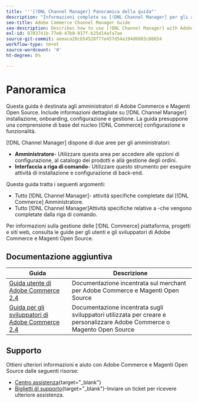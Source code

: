 ```yaml
---
title: '''[!DNL Channel Manager] Panoramica della guida"'
description: "Informazioni complete su [!DNL Channel Manager] per gli amministratori di Adobe Commerce e di Magento Open Source, inclusa l'installazione e l'onboarding."
seo-title: Adobe Commerce Channel Manager Guide
seo-description: Describes how to use [!DNL Channel Manager] with Adobe Commerce or Magento Open Source.
exl-id: 0703741b-77e0-47b0-917f-b25d14afa7ae
source-git-commit: aeeaca20cb54528f77e457d54a194d6603c08654
workflow-type: tm+mt
source-wordcount: '0'
ht-degree: 0%

---
```



# Panoramica

Questa guida è destinata agli amministratori di Adobe Commerce e Magenti Open Source. Include informazioni dettagliate su [!DNL Channel Manager] installazione, onboarding, configurazione e gestione. La guida presuppone una comprensione di base del nucleo [!DNL Commerce] configurazione e funzionalità.

[!DNL Channel Manager] dispone di due aree per gli amministratori:

* **Amministratore**- Utilizzare questa area per accedere alle opzioni di configurazione, al catalogo dei prodotti e alla gestione degli ordini.
* **Interfaccia a riga di comando**- Utilizzare questo strumento per eseguire attività di installazione e configurazione di back-end.

Questa guida tratta i seguenti argomenti:

* Tutto [!DNL Channel Manager]- attività specifiche completate dal [!DNL Commerce] Amministratore.
* Tutto [!DNL Channel Manager]Attività specifiche relative a -che vengono completate dalla riga di comando.

Per informazioni sulla gestione delle [!DNL Commerce] piattaforma, progetti e siti web, consulta le guide per gli utenti e gli sviluppatori di Adobe Commerce e Magenti Open Source.

## Documentazione aggiuntiva

| Guida | Descrizione |
|----------------------------------------------------------------------|----------------------------------------------------------------------------------------------------|
| [Guida utente di Adobe Commerce 2.4](https://docs.magento.com/user-guide) | Documentazione incentrata sul merchant per Adobe Commerce e Magenti Open Source |
| [Guida per gli sviluppatori di Adobe Commerce 2.4](https://devdocs.magento.com) | Documentazione incentrata sugli sviluppatori utilizzata per creare e personalizzare Adobe Commerce o Magento Open Source |

## Supporto

Ottieni ulteriori informazioni e aiuto con Adobe Commerce e Magenti Open Source dalle seguenti risorse:

* [Centro assistenza](https://support.magento.com/hc/en-us){target="_blank"}
* [Biglietti di supporto](https://support.magento.com/hc/en-us/articles/360000913794#submit-ticket){target="_blank"}-Inviare un ticket per ricevere ulteriore assistenza.
